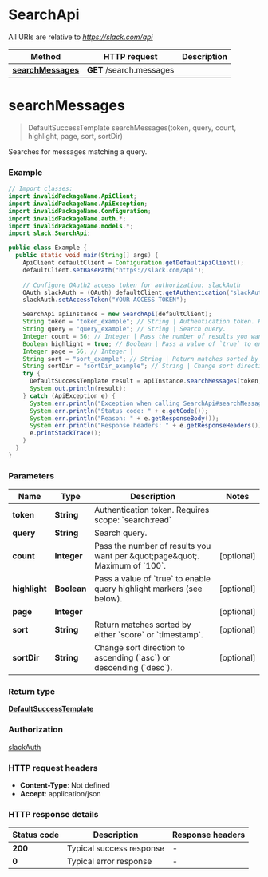 # SearchApi

All URIs are relative to *https://slack.com/api*

| Method | HTTP request | Description |
|------------- | ------------- | -------------|
| [**searchMessages**](SearchApi.md#searchMessages) | **GET** /search.messages |  |


<a name="searchMessages"></a>
# **searchMessages**
> DefaultSuccessTemplate searchMessages(token, query, count, highlight, page, sort, sortDir)



Searches for messages matching a query.

### Example
```java
// Import classes:
import invalidPackageName.ApiClient;
import invalidPackageName.ApiException;
import invalidPackageName.Configuration;
import invalidPackageName.auth.*;
import invalidPackageName.models.*;
import slack.SearchApi;

public class Example {
  public static void main(String[] args) {
    ApiClient defaultClient = Configuration.getDefaultApiClient();
    defaultClient.setBasePath("https://slack.com/api");
    
    // Configure OAuth2 access token for authorization: slackAuth
    OAuth slackAuth = (OAuth) defaultClient.getAuthentication("slackAuth");
    slackAuth.setAccessToken("YOUR ACCESS TOKEN");

    SearchApi apiInstance = new SearchApi(defaultClient);
    String token = "token_example"; // String | Authentication token. Requires scope: `search:read`
    String query = "query_example"; // String | Search query.
    Integer count = 56; // Integer | Pass the number of results you want per \"page\". Maximum of `100`.
    Boolean highlight = true; // Boolean | Pass a value of `true` to enable query highlight markers (see below).
    Integer page = 56; // Integer | 
    String sort = "sort_example"; // String | Return matches sorted by either `score` or `timestamp`.
    String sortDir = "sortDir_example"; // String | Change sort direction to ascending (`asc`) or descending (`desc`).
    try {
      DefaultSuccessTemplate result = apiInstance.searchMessages(token, query, count, highlight, page, sort, sortDir);
      System.out.println(result);
    } catch (ApiException e) {
      System.err.println("Exception when calling SearchApi#searchMessages");
      System.err.println("Status code: " + e.getCode());
      System.err.println("Reason: " + e.getResponseBody());
      System.err.println("Response headers: " + e.getResponseHeaders());
      e.printStackTrace();
    }
  }
}
```

### Parameters

| Name | Type | Description  | Notes |
|------------- | ------------- | ------------- | -------------|
| **token** | **String**| Authentication token. Requires scope: &#x60;search:read&#x60; | |
| **query** | **String**| Search query. | |
| **count** | **Integer**| Pass the number of results you want per \&quot;page\&quot;. Maximum of &#x60;100&#x60;. | [optional] |
| **highlight** | **Boolean**| Pass a value of &#x60;true&#x60; to enable query highlight markers (see below). | [optional] |
| **page** | **Integer**|  | [optional] |
| **sort** | **String**| Return matches sorted by either &#x60;score&#x60; or &#x60;timestamp&#x60;. | [optional] |
| **sortDir** | **String**| Change sort direction to ascending (&#x60;asc&#x60;) or descending (&#x60;desc&#x60;). | [optional] |

### Return type

[**DefaultSuccessTemplate**](DefaultSuccessTemplate.md)

### Authorization

[slackAuth](../README.md#slackAuth)

### HTTP request headers

 - **Content-Type**: Not defined
 - **Accept**: application/json

### HTTP response details
| Status code | Description | Response headers |
|-------------|-------------|------------------|
| **200** | Typical success response |  -  |
| **0** | Typical error response |  -  |

